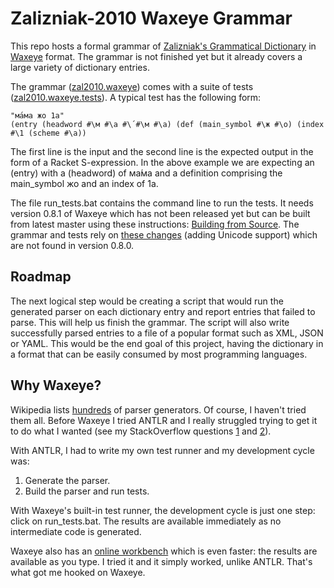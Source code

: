 # Zalizniak-2010 Waxeye Grammar

This repo hosts a formal grammar of [Zalizniak's Grammatical Dictionary](https://github.com/gramdict/zalizniak-2010) 
in [Waxeye](https://github.com/waxeye-org/waxeye) format. 
The grammar is not finished yet but it already covers a large variety of dictionary entries.

The grammar ([zal2010.waxeye](https://github.com/gramdict/zalizniak-2010-waxeye-grammar/blob/master/zal2010.waxeye)) 
comes with a suite of tests 
([zal2010.waxeye.tests](https://github.com/gramdict/zalizniak-2010-waxeye-grammar/blob/master/zal2010.waxeye.tests)).
A typical test has the following form:

```
"ма́ма жо 1a"
(entry (headword #\м #\а #\́ #\м #\а) (def (main_symbol #\ж #\о) (index #\1 (scheme #\a))
```

The first line is the input and the second line is the expected output in the form of a Racket S-expression.
In the above example we are expecting an (entry) with a (headword) of ма́ма and a definition comprising 
the main_symbol жо and an index of 1a.

The file run_tests.bat contains the command line to run the tests. It needs version 0.8.1 of Waxeye
which has not been released yet but can be built from latest master using these instructions:
[Building from Source](https://github.com/waxeye-org/waxeye#building-from-source). The grammar and tests rely on
[these changes](https://github.com/waxeye-org/waxeye/pull/64) (adding Unicode support) which are not found in version 0.8.0.

## Roadmap

The next logical step would be creating a script that would run the generated parser on each dictionary entry and 
report entries that failed to parse. This will help us finish the grammar.
The script will also write successfully parsed entries to a file of a popular format
such as XML, JSON or YAML. This would be the end goal of this project, having the dictionary in a format
that can be easily consumed by most programming languages.

## Why Waxeye?

Wikipedia lists [hundreds](https://en.wikipedia.org/wiki/Comparison_of_parser_generators) of parser generators.
Of course, I haven't tried them all.
Before Waxeye I tried ANTLR and I really struggled trying to get it to do what I wanted
(see my StackOverflow questions 
[1](https://stackoverflow.com/a/69410054/1291717) and 
[2](https://stackoverflow.com/q/69415886/1291717)).

With ANTLR, I had to write my own test runner and my development cycle was:

1. Generate the parser.
2. Build the parser and run tests.

With Waxeye's built-in test runner, the development cycle is just one step: click on run_tests.bat. 
The results are available immediately as no intermediate code is generated.

Waxeye also has an [online workbench](https://waxeye-org.github.io/waxeye/demo.html#calc) which is even faster:
the results are available as you type.
I tried it and it simply worked, unlike ANTLR. That's what got me hooked on Waxeye.



